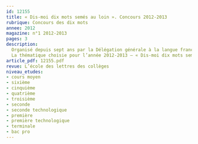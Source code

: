 ```yaml
---
id: 12155
title: « Dis-moi dix mots semés au loin ». Concours 2012-2013
rubrique: Concours des dix mots
annee: 2012
magazine: n°1 2012-2013
pages: 3
description: 
  Organisé depuis sept ans par la Délégation générale à la langue française et aux langues de France, et par le ministère de l’Éducation nationale, le concours des Dix mots rencontre un succès croissant, aussi bien en France qu’à l’étranger, puisque trois cent vingt établissements y ont participé cette année.
  La thématique choisie pour l’année 2012-2013 – « Dis-moi dix mots semés au loin » – va permettre aux enseignants de mobiliser leurs classes autour d’un projet fédérateur qui a toute sa place dans les programmes…
article_pdf: 12155.pdf
revue: L’école des lettres des collèges
niveau_etudes:
- cours moyen
- sixième
- cinquième
- quatrième
- troisième
- seconde
- seconde technologique
- première
- première technologique
- terminale
- bac pro
---
```

